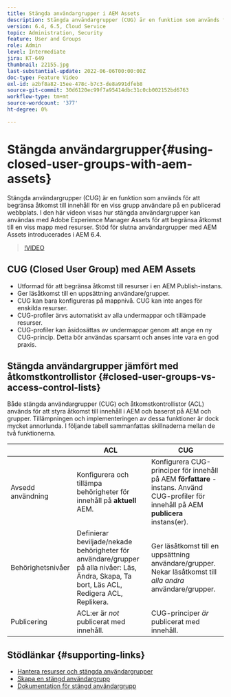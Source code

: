 ```yaml
---
title: Stängda användargrupper i AEM Assets
description: Stängda användargrupper (CUG) är en funktion som används för att begränsa åtkomst till innehåll för en viss grupp användare på en publicerad webbplats. I den här videon visas hur stängda användargrupper kan användas med Adobe Experience Manager Assets för att begränsa åtkomst till en viss mapp med resurser.
version: 6.4, 6.5, Cloud Service
topic: Administration, Security
feature: User and Groups
role: Admin
level: Intermediate
jira: KT-649
thumbnail: 22155.jpg
last-substantial-update: 2022-06-06T00:00:00Z
doc-type: Feature Video
exl-id: a2bf8a82-15ee-478c-b7c3-de8a991dfeb8
source-git-commit: 30d6120ec99f7a95414dbc31c0cb002152bd6763
workflow-type: tm+mt
source-wordcount: '377'
ht-degree: 0%

---
```


# Stängda användargrupper{#using-closed-user-groups-with-aem-assets}

Stängda användargrupper (CUG) är en funktion som används för att begränsa åtkomst till innehåll för en viss grupp användare på en publicerad webbplats. I den här videon visas hur stängda användargrupper kan användas med Adobe Experience Manager Assets för att begränsa åtkomst till en viss mapp med resurser. Stöd för slutna användargrupper med AEM Assets introducerades i AEM 6.4.

>[!VIDEO](https://video.tv.adobe.com/v/22155?quality=12&learn=on)

## CUG (Closed User Group) med AEM Assets

* Utformad för att begränsa åtkomst till resurser i en AEM Publish-instans.
* Ger läsåtkomst till en uppsättning användare/grupper.
* CUG kan bara konfigureras på mappnivå. CUG kan inte anges för enskilda resurser.
* CUG-profiler ärvs automatiskt av alla undermappar och tillämpade resurser.
* CUG-profiler kan åsidosättas av undermappar genom att ange en ny CUG-princip. Detta bör användas sparsamt och anses inte vara en god praxis.

## Stängda användargrupper jämfört med åtkomstkontrollistor {#closed-user-groups-vs-access-control-lists}

Både stängda användargrupper (CUG) och åtkomstkontrollistor (ACL) används för att styra åtkomst till innehåll i AEM och baserat på AEM och grupper. Tillämpningen och implementeringen av dessa funktioner är dock mycket annorlunda. I följande tabell sammanfattas skillnaderna mellan de två funktionerna.

|                   | ACL | CUG |
| ----------------- | -------------------------------------------------------------------------------------------------------------------------------- | ----------------------------------------------------------------------------------------------------------------------------- |
| Avsedd användning | Konfigurera och tillämpa behörigheter för innehåll på **aktuell** AEM. | Konfigurera CUG-principer för innehåll på AEM **författare** -instans. Använd CUG-profiler för innehåll på AEM **publicera** instans(er). |
| Behörighetsnivåer | Definierar beviljade/nekade behörigheter för användare/grupper på alla nivåer: Läs, Ändra, Skapa, Ta bort, Läs ACL, Redigera ACL, Replikera. | Ger läsåtkomst till en uppsättning användare/grupper. Nekar läsåtkomst till *alla andra* användare/grupper. |
| Publicering | ACL:er är *not* publicerat med innehåll. | CUG-principer *är* publicerat med innehåll. |

## Stödlänkar {#supporting-links}

* [Hantera resurser och stängda användargrupper](https://experienceleague.adobe.com/docs/experience-manager-65/assets/managing/manage-assets.html?lang=en#closed-user-group)
* [Skapa en stängd användargrupp](https://experienceleague.adobe.com/docs/experience-manager-65/administering/security/cug.html)
* [Dokumentation för stängd användargrupp](https://jackrabbit.apache.org/oak/docs/security/authorization/cug.html)
